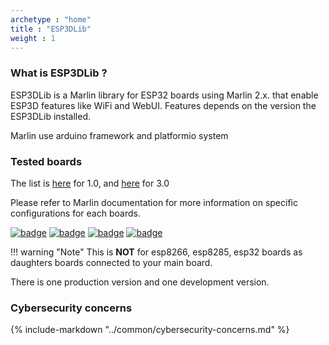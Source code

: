 ```yaml
---
archetype : "home"
title : "ESP3DLib"
weight : 1
---
```


### What is ESP3DLib ?

ESP3DLib is a Marlin library for ESP32 boards using Marlin 2.x. that enable ESP3D features like WiFi and WebUI.
Features depends on the version the ESP3DLib installed.

Marlin use arduino framework and platformio system

### Tested boards 

The list is [here](./Version_1.X/hardware/) for 1.0, and [here](./Version_3.x/hardware/) for 3.0

Please refer to Marlin documentation for more information on specific configurations for each boards.

[![badge](https://img.shields.io/badge/Github-ESP3DLib-green?style=plastic&logo=github)](https://github.com/luc-github/ESP3DLib)
[![badge](https://img.shields.io/github/stars/luc-github/ESP3DLib?style=plastic)](https://github.com/luc-github/ESP3DLib/stargazers)
[![badge](https://img.shields.io/github/contributors/luc-github/esp3dlib?style=plastic)](https://github.com/luc-github/ESP3DLib)
[![badge](https://img.shields.io/discord/752822148795596940?color=blue&label=discord-esp3d&logo=discord)](https://discord.gg/Z4ujTwE)

!!! warning "Note"
    This is **NOT** for  esp8266, esp8285, esp32 boards as daughters boards connected to your main board.


There is one production version and one development version.   

### Cybersecurity concerns

{% include-markdown "../common/cybersecurity-concerns.md" %}
